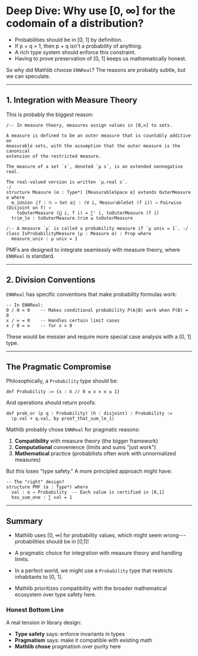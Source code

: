 # Deep Dive: Why use [0, ∞] for the codomain of a distribution?

- Probabilities should be in [0, 1] by definition.
- If p + q > 1, then p + q isn't a probability of anything.
- A rich type system should enforce this constraint.
- Having to prove preservation of [0, 1] keeps us mathematically honest.

So why did Mathlib choose `ENNReal`? The reasons are probably subtle, but we can speculate.

---

## 1. **Integration with Measure Theory**

This is probably the biggest reason:

```lean
/-- In measure theory, measures assign values in [0,∞] to sets.

A measure is defined to be an outer measure that is countably additive on
measurable sets, with the assumption that the outer measure is the canonical
extension of the restricted measure.

The measure of a set `s`, denoted `μ s`, is an extended nonnegative real.

The real-valued version is written `μ.real s`.
-/
structure Measure (α : Type*) [MeasurableSpace α] extends OuterMeasure α where
  m_iUnion ⦃f : ℕ → Set α⦄ : (∀ i, MeasurableSet (f i)) → Pairwise (Disjoint on f) →
    toOuterMeasure (⋃ i, f i) = ∑' i, toOuterMeasure (f i)
  trim_le : toOuterMeasure.trim ≤ toOuterMeasure
```

```lean
/-- A measure `μ` is called a probability measure if `μ univ = 1`. -/
class IsProbabilityMeasure (μ : Measure α) : Prop where
  measure_univ : μ univ = 1
```

PMFs are designed to integrate seamlessly with measure theory, where `ENNReal` is standard.


---

## 2. **Division Conventions**

`ENNReal` has specific conventions that make probability formulas work:

```lean
-- In ENNReal:
0 / 0 = 0    -- Makes conditional probability P(A|B) work when P(B) = 0
x / ∞ = 0    -- Handles certain limit cases
x / 0 = ∞    -- for x > 0
```

These would be messier and require more special case analysis with a [0, 1] type.


---

## The Pragmatic Compromise

Philosophically, a `Probability` type should be:

```lean
def Probability := {x : ℝ // 0 ≤ x ∧ x ≤ 1}
```

And operations should return proofs:

```lean
def prob_or (p q : Probability) (h : disjoint) : Probability :=
  ⟨p.val + q.val, by proof_that_sum_le_1⟩
```

Mathlib probably chose `ENNReal` for pragmatic reasons:

1. **Compatibility** with measure theory (the bigger framework)
2. **Computational** convenience (limits and sums "just work")
3. **Mathematical** practice (probabilists often work with unnormalized measures)

But this loses "type safety." A more principled approach might have:

```lean
-- The "right" design?
structure PMF (α : Type*) where
  val : α → Probability  -- Each value is certified in [0,1]
  has_sum_one : ∑ val = 1
```

---

## Summary

+  Mathlib uses [0, ∞] for probability values, which might seem wrong---probabilities
   should be in [0,1]!

+  A pragmatic choice for integration with measure theory and handling limits.

+  In a perfect world, we might use a `Probability` type that restricts inhabitants
   to [0, 1].
   
+  Mathlib prioritizes compatibility with the broader mathematical ecosystem over type safety here.

### Honest Bottom Line

A real tension in library design:

- **Type safety** says: enforce invariants in types
- **Pragmatism** says: make it compatible with existing math
- **Mathlib chose** pragmatism over purity here


